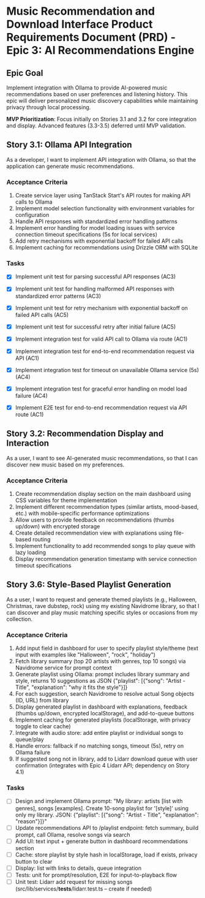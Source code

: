 # Music Recommendation and Download Interface Product Requirements Document (PRD) - Epic 3: AI Recommendations Engine

## Epic Goal

Implement integration with Ollama to provide AI-powered music recommendations based on user preferences and listening history. This epic will deliver personalized music discovery capabilities while maintaining privacy through local processing.

**MVP Prioritization**: Focus initially on Stories 3.1 and 3.2 for core integration and display. Advanced features (3.3-3.5) deferred until MVP validation.

## Story 3.1: Ollama API Integration

As a developer,
I want to implement API integration with Ollama,
so that the application can generate music recommendations.

### Acceptance Criteria

1. Create service layer using TanStack Start's API routes for making API calls to Ollama
2. Implement model selection functionality with environment variables for configuration
3. Handle API responses with standardized error handling patterns
4. Implement error handling for model loading issues with service connection timeout specifications (5s for local services)
5. Add retry mechanisms with exponential backoff for failed API calls
6. Implement caching for recommendations using Drizzle ORM with SQLite

### Tasks

- [x] Implement unit test for parsing successful API responses (AC3)
- [x] Implement unit test for handling malformed API responses with standardized error patterns (AC3)
- [x] Implement unit test for retry mechanism with exponential backoff on failed API calls (AC5)
- [x] Implement unit test for successful retry after initial failure (AC5)

- [x] Implement integration test for valid API call to Ollama via route (AC1)
- [x] Implement integration test for end-to-end recommendation request via API (AC1)
- [x] Implement integration test for timeout on unavailable Ollama service (5s) (AC4)
- [x] Implement integration test for graceful error handling on model load failure (AC4)

- [x] Implement E2E test for end-to-end recommendation request via API route (AC1)

## Story 3.2: Recommendation Display and Interaction

As a user,
I want to see AI-generated music recommendations,
so that I can discover new music based on my preferences.

### Acceptance Criteria

1. Create recommendation display section on the main dashboard using CSS variables for theme implementation
2. Implement different recommendation types (similar artists, mood-based, etc.) with mobile-specific performance optimizations
3. Allow users to provide feedback on recommendations (thumbs up/down) with encrypted storage
4. Create detailed recommendation view with explanations using file-based routing
5. Implement functionality to add recommended songs to play queue with lazy loading
6. Display recommendation generation timestamp with service connection timeout specifications

## Story 3.6: Style-Based Playlist Generation

As a user,
I want to request and generate themed playlists (e.g., Halloween, Christmas, rave dubstep, rock) using my existing Navidrome library,
so that I can discover and play music matching specific styles or occasions from my collection.

### Acceptance Criteria

1. Add input field in dashboard for user to specify playlist style/theme (text input with examples like "Halloween", "rock", "holiday")
2. Fetch library summary (top 20 artists with genres, top 10 songs) via Navidrome service for prompt context
3. Generate playlist using Ollama: prompt includes library summary and style, returns 10 suggestions as JSON {"playlist": [{"song": "Artist - Title", "explanation": "why it fits the style"}]}
4. For each suggestion, search Navidrome to resolve actual Song objects (ID, URL) from library
5. Display generated playlist in dashboard with explanations, feedback (thumbs up/down, encrypted localStorage), and add-to-queue buttons
6. Implement caching for generated playlists (localStorage, with privacy toggle to clear cache)
7. Integrate with audio store: add entire playlist or individual songs to queue/play
8. Handle errors: fallback if no matching songs, timeout (5s), retry on Ollama failure
9. If suggested song not in library, add to Lidarr download queue with user confirmation (integrates with Epic 4 Lidarr API; dependency on Story 4.1)

### Tasks

- [ ] Design and implement Ollama prompt: "My library: artists [list with genres], songs [examples]. Create 10-song playlist for '[style]' using only my library. JSON: {\"playlist\": [{\"song\": \"Artist - Title\", \"explanation\": \"reason\"}]}"
- [ ] Update recommendations API to /playlist endpoint: fetch summary, build prompt, call Ollama, resolve songs via search
- [ ] Add UI: text input + generate button in dashboard recommendations section
- [ ] Cache: store playlist by style hash in localStorage, load if exists, privacy button to clear
- [ ] Display: list with links to details, queue integration
- [ ] Tests: unit for prompt/resolution, E2E for input-to-playback flow
- [ ] Unit test: Lidarr add request for missing songs (src/lib/services/__tests__/lidarr.test.ts – create if needed)
